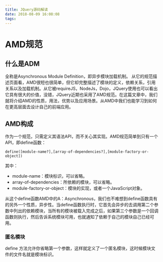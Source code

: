 ```yaml
---
title: JQuery源码解读
date: 2018-08-09 16:08:08
tags:
---
```


# AMD规范

## 什么是ADM

全称是Asynchronous Module Definition，即异步模块加载机制。
从它的规范描述页面看，AMD很短也很简单，但它却完整描述了模块的定义，依赖关系，引用关系以及加载机制。从它被requireJS，NodeJs，Dojo，JQuery使用也可以看出它具有很大的价值，没错，JQuery近期也采用了AMD规范。在这篇文章中，我们就将介绍AMD的性质，用法，优势以及应用场景。从AMD中我们也能学习到如何在更高层面去设计自己的前端应用。

## AMD构成

作为一个规范，只需定义其语法API，而不关心其实现。AMD规范简单到只有一个API，即define函数：

```define
define([module-name?],[array-of-dependencies?],[module-factory-or-object])
```

其中：

- module-name：模块标识，可以省略。
- array-of-dependencies：所依赖的模块，可以省略。
- module-factory-or-object：模块的实现，或者一个JavaScript对象。

从这个define函数AMD中的A：Asynchronous，我们也不难想到define函数具有的另外一个性质，异步性。当define函数执行时，它首先会异步的去调用第二个参数中列出的依赖模块，当所有的模块被载入完成之后，如果第三个参数是一个回调函数则执行，然后告诉系统模块可用，也就通知了依赖于自己的模块自己已经可用。

### 匿名模块

define 方法允许你省略第一个参数，这样就定义了一个匿名模块，这时候模块文件的文件名就是模块标识。